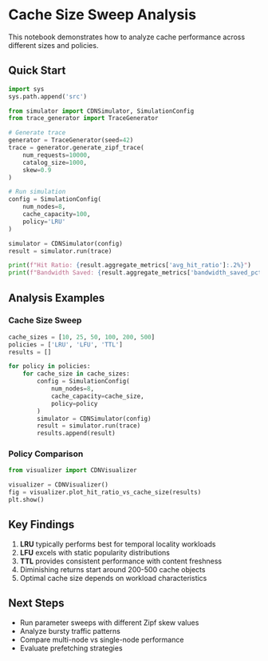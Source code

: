 # Cache Size Sweep Analysis

This notebook demonstrates how to analyze cache performance across different sizes and policies.

## Quick Start

```python
import sys
sys.path.append('src')

from simulator import CDNSimulator, SimulationConfig
from trace_generator import TraceGenerator

# Generate trace
generator = TraceGenerator(seed=42)
trace = generator.generate_zipf_trace(
    num_requests=10000,
    catalog_size=1000,
    skew=0.9
)

# Run simulation
config = SimulationConfig(
    num_nodes=8,
    cache_capacity=100,
    policy='LRU'
)

simulator = CDNSimulator(config)
result = simulator.run(trace)

print(f"Hit Ratio: {result.aggregate_metrics['avg_hit_ratio']:.2%}")
print(f"Bandwidth Saved: {result.aggregate_metrics['bandwidth_saved_pct']:.1f}%")
```

## Analysis Examples

### Cache Size Sweep
```python
cache_sizes = [10, 25, 50, 100, 200, 500]
policies = ['LRU', 'LFU', 'TTL']
results = []

for policy in policies:
    for cache_size in cache_sizes:
        config = SimulationConfig(
            num_nodes=8,
            cache_capacity=cache_size,
            policy=policy
        )
        simulator = CDNSimulator(config)
        result = simulator.run(trace)
        results.append(result)
```

### Policy Comparison
```python
from visualizer import CDNVisualizer

visualizer = CDNVisualizer()
fig = visualizer.plot_hit_ratio_vs_cache_size(results)
plt.show()
```

## Key Findings

1. **LRU** typically performs best for temporal locality workloads
2. **LFU** excels with static popularity distributions  
3. **TTL** provides consistent performance with content freshness
4. Diminishing returns start around 200-500 cache objects
5. Optimal cache size depends on workload characteristics

## Next Steps

- Run parameter sweeps with different Zipf skew values
- Analyze bursty traffic patterns
- Compare multi-node vs single-node performance
- Evaluate prefetching strategies
